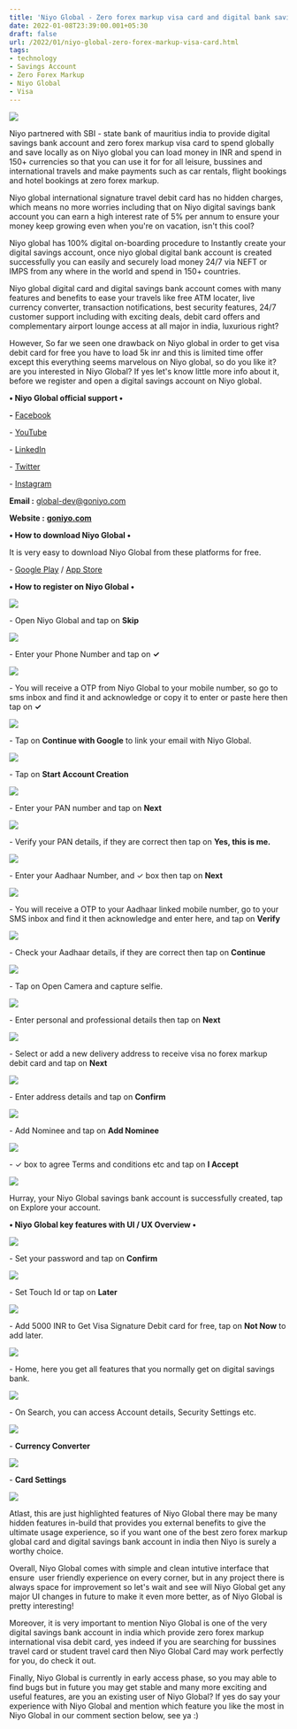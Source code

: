 ```yaml
---
title: 'Niyo Global - Zero forex markup visa card and digital bank savings account in india.'
date: 2022-01-08T23:39:00.001+05:30
draft: false
url: /2022/01/niyo-global-zero-forex-markup-visa-card.html
tags: 
- technology
- Savings Account
- Zero Forex Markup
- Niyo Global
- Visa
---
```


 [![](https://lh3.googleusercontent.com/-kNhphecDvgo/YdnTZ8ysANI/AAAAAAAAIYo/YWmAYBK_m6kh1CvHRer_V-C3CxcrwmiMwCNcBGAsYHQ/s1600/1641665378594600-0.png)](https://lh3.googleusercontent.com/-kNhphecDvgo/YdnTZ8ysANI/AAAAAAAAIYo/YWmAYBK_m6kh1CvHRer_V-C3CxcrwmiMwCNcBGAsYHQ/s1600/1641665378594600-0.png) 

  

Niyo partnered with SBI - state bank of mauritius india to provide digital savings bank account and zero forex markup visa card to spend globally and save locally as on Niyo global you can load money in INR and spend in 150+ currencies so that you can use it for for all leisure, bussines and international travels and make payments such as car rentals, flight bookings and hotel bookings at zero forex markup.

  

Niyo global international signature travel debit card has no hidden charges, which means no more worries including that on Niyo digital savings bank account you can earn a high interest rate of 5% per annum to ensure your money keep growing even when you're on vacation, isn't this cool?

  

Niyo global has 100% digital on-boarding procedure to Instantly create your digital savings account, once niyo global digital bank account is created successfully you can easily and securely load money 24/7 via NEFT or IMPS from any where in the world and spend in 150+ countries.

  

Niyo global digital card and digital savings bank account comes with many features and benefits to ease your travels like free ATM locater, live currency converter, transaction notifications, best security features, 24/7 customer support including with exciting deals, debit card offers and complementary airport lounge access at all major in india, luxurious right?

  

However, So far we seen one drawback on Niyo global in order to get visa debit card for free you have to load 5k inr and this is limited time offer except this everything seems marvelous on Niyo global, so do you like it? are you interested in Niyo Global? If yes let's know little more info about it, before we register and open a digital savings account on Niyo global.

  

**• Niyo Global official support •**

**\-** [Facebook](https://www.facebook.com/getniyo/)

\- [YouTube](https://www.youtube.com/channel/UCS3ze-1OXrgXIW4jEWRcS8g)

\- [LinkedIn](https://in.linkedin.com/company/niyo-solutions-inc)

\- [Twitter](https://twitter.com/theniyo)

\- [Instagram](https://www.instagram.com/go_niyo)

  

**Email :** [global-dev@goniyo.com](mailto:global-dev@goniyo.com)

**Website :** **[goniyo.com](http://goniyo.com)**

**• How to download Niyo Global •**

  

It is very easy to download Niyo Global from these platforms for free.

  

\- [Google Play](https://play.google.com/store/apps/details?id=com.niyo.sbm&hl=en&gl=US&auao=false&referrer=utm_source=google&utm_medium=organic&utm_term=niyo%20global%20app%20store&pcampaignid=APPU_1_kcjZYbmjBv71juMPuNyJ4A8) / [App Store](https://apps.apple.com/in/app/niyo-global-by-dcb/id1451275528)

**• How to register on Niyo Global •**

 [![](https://lh3.googleusercontent.com/-jWEpBf5en4g/YdnTY3ZkGWI/AAAAAAAAIYk/di0RpgdTv9o0CL2sEDDoWhhYKOJGen1oACNcBGAsYHQ/s1600/1641665374342057-1.png)](https://lh3.googleusercontent.com/-jWEpBf5en4g/YdnTY3ZkGWI/AAAAAAAAIYk/di0RpgdTv9o0CL2sEDDoWhhYKOJGen1oACNcBGAsYHQ/s1600/1641665374342057-1.png) 

  

\- Open Niyo Global and tap on **Skip**

 **[![](https://lh3.googleusercontent.com/-3M0G-HPzPaA/YdnTXgoTraI/AAAAAAAAIYg/b6GxRdB5JLgSWr3p-SrnshKMQWYl9-cbgCNcBGAsYHQ/s1600/1641665370179733-2.png)](https://lh3.googleusercontent.com/-3M0G-HPzPaA/YdnTXgoTraI/AAAAAAAAIYg/b6GxRdB5JLgSWr3p-SrnshKMQWYl9-cbgCNcBGAsYHQ/s1600/1641665370179733-2.png)** 

\- Enter your Phone Number and tap on **✓**

 **[![](https://lh3.googleusercontent.com/-aQSPV6Fy89c/YdnTWtBqcvI/AAAAAAAAIYc/uRIPGqlvxHw9e7hCJokJFvwURhyXBfkzwCNcBGAsYHQ/s1600/1641665366055097-3.png)](https://lh3.googleusercontent.com/-aQSPV6Fy89c/YdnTWtBqcvI/AAAAAAAAIYc/uRIPGqlvxHw9e7hCJokJFvwURhyXBfkzwCNcBGAsYHQ/s1600/1641665366055097-3.png)** 

  

  

\- You will receive a OTP from Niyo Global to your mobile number, so go to sms inbox and find it and acknowledge or copy it to enter or paste here then tap on **✓**

 **[![](https://lh3.googleusercontent.com/-ayU26tRq1OE/YdnTVl5AIOI/AAAAAAAAIYY/PifotnyAhkkf9dHBYMt0FFTfotnKRkBYQCNcBGAsYHQ/s1600/1641665361910287-4.png)](https://lh3.googleusercontent.com/-ayU26tRq1OE/YdnTVl5AIOI/AAAAAAAAIYY/PifotnyAhkkf9dHBYMt0FFTfotnKRkBYQCNcBGAsYHQ/s1600/1641665361910287-4.png)** 

\- Tap on **Continue with Google** to link your email with Niyo Global.

  

 [![](https://lh3.googleusercontent.com/-PtSojk7Hcoo/YdnTUmef_uI/AAAAAAAAIYU/ShZuSCNzFrksQ0ULB-cj-sOW4RX3Uie4wCNcBGAsYHQ/s1600/1641665357499621-5.png)](https://lh3.googleusercontent.com/-PtSojk7Hcoo/YdnTUmef_uI/AAAAAAAAIYU/ShZuSCNzFrksQ0ULB-cj-sOW4RX3Uie4wCNcBGAsYHQ/s1600/1641665357499621-5.png) 

  

\- Tap on **Start Account Creation**

 **[![](https://lh3.googleusercontent.com/-HvD7yuHjHiE/YdnTTUtJ34I/AAAAAAAAIYQ/OPT80t-AEa0IERWmu8GxwXvFbrz5IH4qgCNcBGAsYHQ/s1600/1641665353301582-6.png)](https://lh3.googleusercontent.com/-HvD7yuHjHiE/YdnTTUtJ34I/AAAAAAAAIYQ/OPT80t-AEa0IERWmu8GxwXvFbrz5IH4qgCNcBGAsYHQ/s1600/1641665353301582-6.png)** 

\- Enter your PAN number and tap on **Next**

 **[![](https://lh3.googleusercontent.com/-wtlRdnZeGlo/YdnTST1ts2I/AAAAAAAAIYM/kjMUV7TbXeAV-Y9OgubeWUK30XHuxx6tACNcBGAsYHQ/s1600/1641665349561220-7.png)](https://lh3.googleusercontent.com/-wtlRdnZeGlo/YdnTST1ts2I/AAAAAAAAIYM/kjMUV7TbXeAV-Y9OgubeWUK30XHuxx6tACNcBGAsYHQ/s1600/1641665349561220-7.png)** 

\- Verify your PAN details, if they are correct then tap on **Yes, this is me.**

 **[![](https://lh3.googleusercontent.com/-68BDfAVbCq0/YdnTRW3VHtI/AAAAAAAAIYI/lLUl0caE9gYeXAIR18EyJ1jC6SBnS1b2QCNcBGAsYHQ/s1600/1641665345128494-8.png)](https://lh3.googleusercontent.com/-68BDfAVbCq0/YdnTRW3VHtI/AAAAAAAAIYI/lLUl0caE9gYeXAIR18EyJ1jC6SBnS1b2QCNcBGAsYHQ/s1600/1641665345128494-8.png)** 

\- Enter your Aadhaar Number, and ✓ box then tap on **Next**

 **[![](https://lh3.googleusercontent.com/-zHXpvfK67eM/YdnTQdGaVDI/AAAAAAAAIYE/DT-w4OkHZRAaTRvAtiQJAeh5ihgOZ4-owCNcBGAsYHQ/s1600/1641665340413933-9.png)](https://lh3.googleusercontent.com/-zHXpvfK67eM/YdnTQdGaVDI/AAAAAAAAIYE/DT-w4OkHZRAaTRvAtiQJAeh5ihgOZ4-owCNcBGAsYHQ/s1600/1641665340413933-9.png)** 

  

\- You will receive a OTP to your Aadhaar linked mobile number, go to your SMS inbox and find it then acknowledge and enter here, and tap on **Verify**

 [![](https://lh3.googleusercontent.com/-fDgG2Lob6OU/YdnTPPAkJ2I/AAAAAAAAIYA/jmNEc2teNrgYmHIVuKGT-L6q-ndgp_gTwCNcBGAsYHQ/s1600/1641665336352539-10.png)](https://lh3.googleusercontent.com/-fDgG2Lob6OU/YdnTPPAkJ2I/AAAAAAAAIYA/jmNEc2teNrgYmHIVuKGT-L6q-ndgp_gTwCNcBGAsYHQ/s1600/1641665336352539-10.png) 

  

\- Check your Aadhaar details, if they are correct then tap on **Continue**

 **[![](https://lh3.googleusercontent.com/-S02Fv6hVcAs/YdnTOJ1ZY3I/AAAAAAAAIX8/xAo88SBEe18TEa-5f-Xp9ETldJLBTrl7ACNcBGAsYHQ/s1600/1641665332152847-11.png)](https://lh3.googleusercontent.com/-S02Fv6hVcAs/YdnTOJ1ZY3I/AAAAAAAAIX8/xAo88SBEe18TEa-5f-Xp9ETldJLBTrl7ACNcBGAsYHQ/s1600/1641665332152847-11.png)** 

\- Tap on Open Camera and capture selfie.

  

 [![](https://lh3.googleusercontent.com/-T7WNPp7zzWI/YdnTNMhupDI/AAAAAAAAIX0/taC4k8HdeLEwgtJHSpbmAl_fe9SVc8jcQCNcBGAsYHQ/s1600/1641665328087325-12.png)](https://lh3.googleusercontent.com/-T7WNPp7zzWI/YdnTNMhupDI/AAAAAAAAIX0/taC4k8HdeLEwgtJHSpbmAl_fe9SVc8jcQCNcBGAsYHQ/s1600/1641665328087325-12.png) 

  

\- Enter personal and professional details then tap on **Next**

 **[![](https://lh3.googleusercontent.com/-3AwE7SYSiYU/YdnTMMZYcQI/AAAAAAAAIXw/_V-98ahEt6c1gk1AhrUrj6DGHqTIeq7XgCNcBGAsYHQ/s1600/1641665323893174-13.png)](https://lh3.googleusercontent.com/-3AwE7SYSiYU/YdnTMMZYcQI/AAAAAAAAIXw/_V-98ahEt6c1gk1AhrUrj6DGHqTIeq7XgCNcBGAsYHQ/s1600/1641665323893174-13.png)** 

\- Select or add a new delivery address to receive visa no forex markup debit card and tap on **Next**

 **[![](https://lh3.googleusercontent.com/-oZ5vc4pfDUU/YdnTLBWqwMI/AAAAAAAAIXs/6m9n9p0g8AoAQRavdJnjrygNFivZmlGugCNcBGAsYHQ/s1600/1641665319293818-14.png)](https://lh3.googleusercontent.com/-oZ5vc4pfDUU/YdnTLBWqwMI/AAAAAAAAIXs/6m9n9p0g8AoAQRavdJnjrygNFivZmlGugCNcBGAsYHQ/s1600/1641665319293818-14.png)** 

\- Enter address details and tap on **Confirm**

 **[![](https://lh3.googleusercontent.com/-GHN5ROcqyCU/YdnTJyPvVoI/AAAAAAAAIXo/6TeCuHZjdigBMrDv2S9Zw70wKboZ_QXiACNcBGAsYHQ/s1600/1641665314814142-15.png)](https://lh3.googleusercontent.com/-GHN5ROcqyCU/YdnTJyPvVoI/AAAAAAAAIXo/6TeCuHZjdigBMrDv2S9Zw70wKboZ_QXiACNcBGAsYHQ/s1600/1641665314814142-15.png)** 

\- Add Nominee and tap on **Add Nominee**

 **[![](https://lh3.googleusercontent.com/-jTnnhDe_UCg/YdnTIhca3jI/AAAAAAAAIXk/d4JN6aarWDo_gzByyy5UEhkVTA4JCvBEwCNcBGAsYHQ/s1600/1641665310055332-16.png)](https://lh3.googleusercontent.com/-jTnnhDe_UCg/YdnTIhca3jI/AAAAAAAAIXk/d4JN6aarWDo_gzByyy5UEhkVTA4JCvBEwCNcBGAsYHQ/s1600/1641665310055332-16.png)** 

\- ✓ box to agree Terms and conditions etc and tap on **I Accept**

 **[![](https://lh3.googleusercontent.com/-eWb4jjnPtVs/YdnTHkLRccI/AAAAAAAAIXg/-HenulsXGoc1bL_vgGynRISHrmVB1DfygCNcBGAsYHQ/s1600/1641665305456962-17.png)](https://lh3.googleusercontent.com/-eWb4jjnPtVs/YdnTHkLRccI/AAAAAAAAIXg/-HenulsXGoc1bL_vgGynRISHrmVB1DfygCNcBGAsYHQ/s1600/1641665305456962-17.png)** 

  

Hurray, your Niyo Global savings bank account is successfully created, tap on Explore your account.

  

**• Niyo Global key features with UI / UX Overview •**

  

 [![](https://lh3.googleusercontent.com/-7ncT-ymcKtw/YdnTGUBawsI/AAAAAAAAIXc/O7xP_P5pbA0pLah-4xWIYVinZQUQIH0QwCNcBGAsYHQ/s1600/1641665301258160-18.png)](https://lh3.googleusercontent.com/-7ncT-ymcKtw/YdnTGUBawsI/AAAAAAAAIXc/O7xP_P5pbA0pLah-4xWIYVinZQUQIH0QwCNcBGAsYHQ/s1600/1641665301258160-18.png) 

  

  

\- Set your password and tap on **Confirm**

 [![](https://lh3.googleusercontent.com/-CPLpzwSxDcU/YdnTFaa7mMI/AAAAAAAAIXY/I7FGX-uS1DAH7AxZK3MqlZDyW3wsoKUewCNcBGAsYHQ/s1600/1641665296890285-19.png)](https://lh3.googleusercontent.com/-CPLpzwSxDcU/YdnTFaa7mMI/AAAAAAAAIXY/I7FGX-uS1DAH7AxZK3MqlZDyW3wsoKUewCNcBGAsYHQ/s1600/1641665296890285-19.png) 

  

\- Set Touch Id or tap on **Later**

 **[![](https://lh3.googleusercontent.com/-6QhJLOG38Mo/YdnTEGTawxI/AAAAAAAAIXU/4nUNk2YBwe0EEd7qz9iNzM8zzAaYxZDowCNcBGAsYHQ/s1600/1641665292206871-20.png)](https://lh3.googleusercontent.com/-6QhJLOG38Mo/YdnTEGTawxI/AAAAAAAAIXU/4nUNk2YBwe0EEd7qz9iNzM8zzAaYxZDowCNcBGAsYHQ/s1600/1641665292206871-20.png)** 

\- Add 5000 INR to Get Visa Signature Debit card for free, tap on **Not Now** to add later.

  

 [![](https://lh3.googleusercontent.com/-0R0m6Bl-dxw/YdnTDJEs_vI/AAAAAAAAIXQ/LO4iS8Y9g78pTe9asQ0wkJJ47i7iQcGvgCNcBGAsYHQ/s1600/1641665287829983-21.png)](https://lh3.googleusercontent.com/-0R0m6Bl-dxw/YdnTDJEs_vI/AAAAAAAAIXQ/LO4iS8Y9g78pTe9asQ0wkJJ47i7iQcGvgCNcBGAsYHQ/s1600/1641665287829983-21.png) 

  

  

\- Home, here you get all features that you normally get on digital savings bank.

  

 [![](https://lh3.googleusercontent.com/-YCpqFMQwGBY/YdnTB_IMEQI/AAAAAAAAIXM/Pyb8BM2bIhwuGZXDXlPLwwLsIXmD0SgrACNcBGAsYHQ/s1600/1641665283279381-22.png)](https://lh3.googleusercontent.com/-YCpqFMQwGBY/YdnTB_IMEQI/AAAAAAAAIXM/Pyb8BM2bIhwuGZXDXlPLwwLsIXmD0SgrACNcBGAsYHQ/s1600/1641665283279381-22.png) 

  

  

\- On Search, you can access Account details, Security Settings etc.

  

 [![](https://lh3.googleusercontent.com/-qUB5_wPkJi4/YdnTAybNvOI/AAAAAAAAIXI/H-fcSZzXO8s4AwH7sRGcUQ8f1AVnvVwdQCNcBGAsYHQ/s1600/1641665278664134-23.png)](https://lh3.googleusercontent.com/-qUB5_wPkJi4/YdnTAybNvOI/AAAAAAAAIXI/H-fcSZzXO8s4AwH7sRGcUQ8f1AVnvVwdQCNcBGAsYHQ/s1600/1641665278664134-23.png) 

  

\- **Currency Converter**

  

 [![](https://lh3.googleusercontent.com/-59IlvtV0Yhw/YdnS_uWohSI/AAAAAAAAIXE/3fCX-1SLlcMEt2XuBR9lSFjQX8EWDzIWACNcBGAsYHQ/s1600/1641665273983988-24.png)](https://lh3.googleusercontent.com/-59IlvtV0Yhw/YdnS_uWohSI/AAAAAAAAIXE/3fCX-1SLlcMEt2XuBR9lSFjQX8EWDzIWACNcBGAsYHQ/s1600/1641665273983988-24.png) 

  

\- **Card Settings**

 **[![](https://lh3.googleusercontent.com/-RRmaSS7C7as/YdnS-WYwHHI/AAAAAAAAIXA/4HlfSi3bHto9qgsti8K3uLBMPN112MOYwCNcBGAsYHQ/s1600/1641665267724294-25.png)](https://lh3.googleusercontent.com/-RRmaSS7C7as/YdnS-WYwHHI/AAAAAAAAIXA/4HlfSi3bHto9qgsti8K3uLBMPN112MOYwCNcBGAsYHQ/s1600/1641665267724294-25.png)** 

Atlast, this are just highlighted features of Niyo Global there may be many hidden features in-build that provides you external benefits to give the ultimate usage experience, so if you want one of the best zero forex markup global card and digital savings bank account in india then Niyo is surely a worthy choice.

  

Overall, Niyo Global comes with simple and clean intutive interface that ensure  user friendly experience on every corner, but in any project there is always space for improvement so let's wait and see will Niyo Global get any major UI changes in future to make it even more better, as of Niyo Global is pretty interesting!

  

Moreover, it is very important to mention Niyo Global is one of the very digital savings bank account in india which provide zero forex markup international visa debit card, yes indeed if you are searching for bussines travel card or student travel card then Niyo Global Card may work perfectly for you, do check it out.

  

Finally, Niyo Global is currently in early access phase, so you may able to find bugs but in future you may get stable and many more exciting and useful features, are you an existing user of Niyo Global? If yes do say your experience with Niyo Global and mention which feature you like the most in Niyo Global in our comment section below, see ya :)